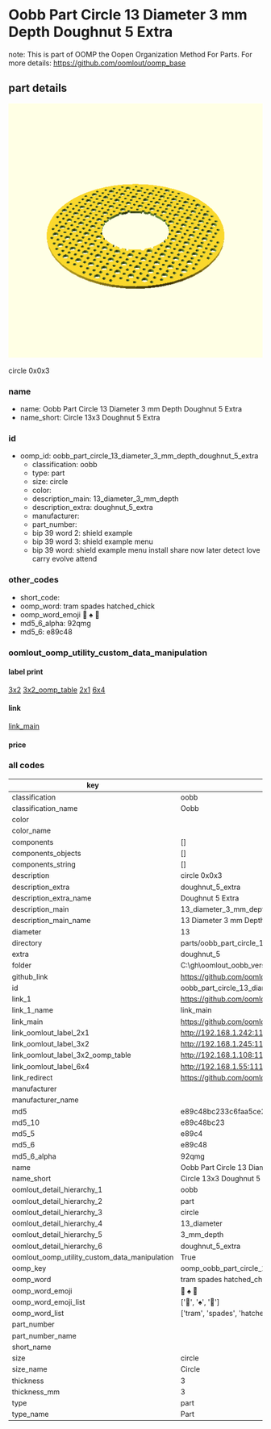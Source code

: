 # Oobb Part Circle 13 Diameter 3 mm Depth Doughnut 5 Extra  

note: This is part of OOMP the Oopen Organization Method For Parts. For more details: https://github.com/oomlout/oomp_base

##  part details
  

[![](3dpr.png)](3dpr.png)

circle 0x0x3



### name
* name: Oobb Part Circle 13 Diameter 3 mm Depth Doughnut 5 Extra
* name_short: Circle 13x3 Doughnut 5 Extra
### id
* oomp_id: oobb_part_circle_13_diameter_3_mm_depth_doughnut_5_extra
  * classification: oobb
  * type: part
  * size: circle
  * color: 
  * description_main: 13_diameter_3_mm_depth
  * description_extra: doughnut_5_extra
  * manufacturer: 
  * part_number: 
  * bip 39 word 2: shield example
  * bip 39 word 3: shield example menu
  * bip 39 word: shield example menu install share now later detect love carry evolve attend

### other_codes
* short_code: 
* oomp_word: tram spades hatched_chick
* oomp_word_emoji :tram: :spades: :hatched_chick:
* md5_6_alpha: 92qmg
* md5_6: e89c48






### oomlout_oomp_utility_custom_data_manipulation
#### label print
[3x2](http://192.168.1.245:1112/?label=oomp%2092qmg)
[3x2_oomp_table](http://192.168.1.108:1112/?label=oomp%2092qmg)
[2x1](http://192.168.1.242:1112/?label=oomp%2092qmg)
[6x4](http://192.168.1.55:1112/?label=oomp%2092qmg)    

#### link

[link_main](https://github.com/oomlout/oomlout_oobb_version_4_generated_parts/tree/main/navigation_oomp/oobb/part/circle/13_diameter_3_mm_depth/doughnut_5_extra/part)                              

#### price







### all codes 
| key | value |  
| --- | --- |  
| classification | oobb |  
| classification_name | Oobb |  
| color |  |  
| color_name |  |  
| components | [] |  
| components_objects | [] |  
| components_string | [] |  
| description | circle 0x0x3 |  
| description_extra | doughnut_5_extra |  
| description_extra_name | Doughnut 5 Extra |  
| description_main | 13_diameter_3_mm_depth |  
| description_main_name | 13 Diameter 3 mm Depth |  
| diameter | 13 |  
| directory | parts/oobb_part_circle_13_diameter_3_mm_depth_doughnut_5_extra |  
| extra | doughnut_5 |  
| folder | C:\gh\oomlout_oobb_version_4_generated_parts\parts\oobb_part_circle_13_diameter_3_mm_depth_doughnut_5_extra |  
| github_link | https://github.com/oomlout/oomlout_oomp_part_src/tree/main/parts/oobb_part_circle_13_diameter_3_mm_depth_doughnut_5_extra |  
| id | oobb_part_circle_13_diameter_3_mm_depth_doughnut_5_extra |  
| link_1 | https://github.com/oomlout/oomlout_oobb_version_4_generated_parts/tree/main/navigation_oomp/oobb/part/circle/13_diameter_3_mm_depth/doughnut_5_extra/part |  
| link_1_name | link_main |  
| link_main | https://github.com/oomlout/oomlout_oobb_version_4_generated_parts/tree/main/navigation_oomp/oobb/part/circle/13_diameter_3_mm_depth/doughnut_5_extra/part |  
| link_oomlout_label_2x1 | http://192.168.1.242:1112/?label=oomp%2092qmg |  
| link_oomlout_label_3x2 | http://192.168.1.245:1112/?label=oomp%2092qmg |  
| link_oomlout_label_3x2_oomp_table | http://192.168.1.108:1112/?label=oomp%2092qmg |  
| link_oomlout_label_6x4 | http://192.168.1.55:1112/?label=oomp%2092qmg |  
| link_redirect | https://github.com/oomlout/oomlout_oobb_version_4_generated_parts/tree/main/parts/oobb_circle_13_03_ex_doughnut_5 |  
| manufacturer |  |  
| manufacturer_name |  |  
| md5 | e89c48bc233c6faa5ce2975716539e2d |  
| md5_10 | e89c48bc23 |  
| md5_5 | e89c4 |  
| md5_6 | e89c48 |  
| md5_6_alpha | 92qmg |  
| name | Oobb Part Circle 13 Diameter 3 mm Depth Doughnut 5 Extra |  
| name_short | Circle 13x3 Doughnut 5 Extra |  
| oomlout_detail_hierarchy_1 | oobb |  
| oomlout_detail_hierarchy_2 | part |  
| oomlout_detail_hierarchy_3 | circle |  
| oomlout_detail_hierarchy_4 | 13_diameter |  
| oomlout_detail_hierarchy_5 | 3_mm_depth |  
| oomlout_detail_hierarchy_6 | doughnut_5_extra |  
| oomlout_oomp_utility_custom_data_manipulation | True |  
| oomp_key | oomp_oobb_part_circle_13_diameter_3_mm_depth_doughnut_5_extra |  
| oomp_word | tram spades hatched_chick |  
| oomp_word_emoji | :tram: :spades: :hatched_chick: |  
| oomp_word_emoji_list | [':tram:', ':spades:', ':hatched_chick:'] |  
| oomp_word_list | ['tram', 'spades', 'hatched_chick'] |  
| part_number |  |  
| part_number_name |  |  
| short_name |  |  
| size | circle |  
| size_name | Circle |  
| thickness | 3 |  
| thickness_mm | 3 |  
| type | part |  
| type_name | Part |  
